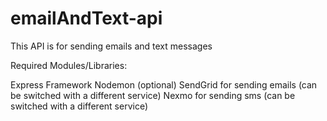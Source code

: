 # emailAndText-api
This API is for sending emails and text messages


Required Modules/Libraries:

Express Framework
Nodemon (optional)
SendGrid for sending emails (can be switched with a different service)
Nexmo for sending sms (can be switched with a different service)
